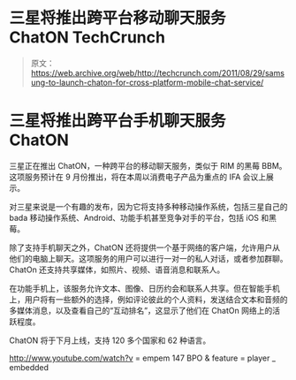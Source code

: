 # 三星将推出跨平台移动聊天服务 ChatON TechCrunch

> 原文：<https://web.archive.org/web/http://techcrunch.com/2011/08/29/samsung-to-launch-chaton-for-cross-platform-mobile-chat-service/>

# 三星将推出跨平台手机聊天服务 ChatON

三星正在推出 ChatON，一种跨平台的移动聊天服务，类似于 RIM 的黑莓 BBM。这项服务预计在 9 月份推出，将在本周以消费电子产品为重点的 IFA 会议上展示。

对三星来说是一个有趣的发布，因为它将支持多种移动操作系统，包括三星自己的 bada 移动操作系统、Android、功能手机甚至竞争对手的平台，包括 iOS 和黑莓。

除了支持手机聊天之外，ChatON 还将提供一个基于网络的客户端，允许用户从他们的电脑上聊天。这项服务的用户可以进行一对一的私人对话，或者参加群聊。ChatOn 还支持共享媒体，如照片、视频、语音消息和联系人。

在功能手机上，该服务允许文本、图像、日历约会和联系人共享。但在智能手机上，用户将有一些额外的选择，例如评论彼此的个人资料，发送结合文本和音频的多媒体消息，以及查看自己的“互动排名”，这显示了他们在 ChatOn 网络上的活跃程度。

ChatON 将于下月上线，支持 120 多个国家和 62 种语言。

http://www.youtube.com/watch?v = empem 147 BPO & feature = player _ embedded